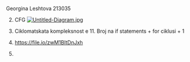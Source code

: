 
Georgina Leshtova 213035

2. CFG
[![Untitled-Diagram.jpg](https://i.postimg.cc/YSzWp53K/Untitled-Diagram.jpg)](https://postimg.cc/sB1Xm0qw)
3. Ciklomatskata kompleksnost e 11. Broj na if statements + for ciklusi + 1

4. https://file.io/zwM1BItDnJxh

5. 
